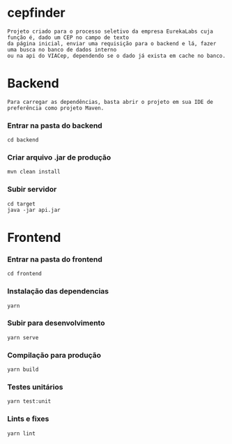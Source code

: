 # cepfinder

```
Projeto criado para o processo seletivo da empresa EurekaLabs cuja função é, dado um CEP no campo de texto 
da página inicial, enviar uma requisição para o backend e lá, fazer uma busca no banco de dados interno 
ou na api do VIACep, dependendo se o dado já exista em cache no banco.
```

# Backend

``` 
Para carregar as dependências, basta abrir o projeto em sua IDE de preferência como projeto Maven.
```

### Entrar na pasta do backend
``` 
cd backend
```

### Criar arquivo .jar de produção
``` 
mvn clean install
``` 

### Subir servidor
``` 
cd target 
java -jar api.jar
```

# Frontend

### Entrar na pasta do frontend
```
cd frontend
```

### Instalação das dependencias
```
yarn
```

### Subir para desenvolvimento
```
yarn serve
```

### Compilação para produção
```
yarn build
```

### Testes unitários
```
yarn test:unit
```

### Lints e fixes
```
yarn lint
```
